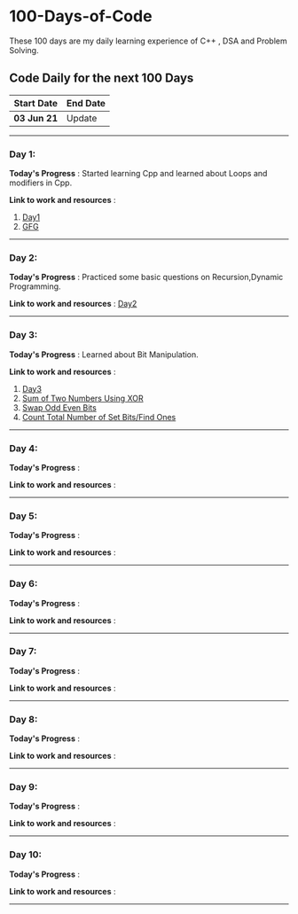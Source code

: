 # 100-Days-of-Code
These 100 days are my daily learning experience of C++ , DSA and Problem Solving. 

## Code Daily for the next 100 Days

| Start Date | End Date | 
| --- | ---|
| **03 Jun 21** | Update |

---

### Day 1: 
**Today's Progress** : Started learning Cpp and learned about Loops and modifiers in Cpp.

**Link to work and resources** : 
1. [Day1](https://github.com/suubh/100-Days-of-Code/tree/main/Day-1)
2. [GFG](https://practice.geeksforgeeks.org/batch/fork-cpp)

---

### Day 2: 
**Today's Progress** : Practiced some basic questions on Recursion,Dynamic Programming.

**Link to work and resources** : [Day2](https://github.com/suubh/100-Days-of-Code/tree/main/Day-2)

---

### Day 3: 
**Today's Progress** : Learned about Bit Manipulation.

**Link to work and resources** : 
1. [Day3](https://github.com/suubh/100-Days-of-Code/tree/main/Day-3)
2. [Sum of Two Numbers Using XOR](https://github.com/suubh/100-Days-of-Code/blob/main/Day-3/sum-of-two-num-using-XOR.cpp)
3. [Swap Odd Even Bits](https://github.com/suubh/100-Days-of-Code/blob/main/Day-3/swap-odd-even-bits.cpp)
4. [Count Total Number of Set Bits/Find Ones](https://github.com/suubh/100-Days-of-Code/blob/main/Day-3/amazon_interview.cpp)


---

### Day 4: 
**Today's Progress** : 

**Link to work and resources** : 

---

### Day 5: 
**Today's Progress** : 

**Link to work and resources** : 

---

### Day 6: 
**Today's Progress** :

**Link to work and resources** : 

---

### Day 7: 
**Today's Progress** : 

**Link to work and resources** : 

---

### Day 8: 
**Today's Progress** : 

**Link to work and resources** : 

---

### Day 9: 
**Today's Progress** : 

**Link to work and resources** : 

---

### Day 10: 
**Today's Progress** : 

**Link to work and resources** : 

---

